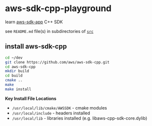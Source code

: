 # aws-sdk-cpp-playground

learn [aws-sdk-app](https://github.com/aws/aws-sdk-cpp) C++ SDK

see `README.md` file(s) in subdirectories of [`src`](src)

## install aws-sdk-cpp

```sh
cd ~/dev
git clone https://github.com/aws/aws-sdk-cpp.git
cd aws-sdk-cpp
mkdir build
cd build
cmake ..
make
make install
```

**Key Install File Locations**

* `/usr/local/lib/cmake/AWSSDK` - cmake modules
* `/usr/local/include` - headers installed
* `/usr/local/lib` - libraries installed (e.g. libaws-cpp-sdk-core.dylib)